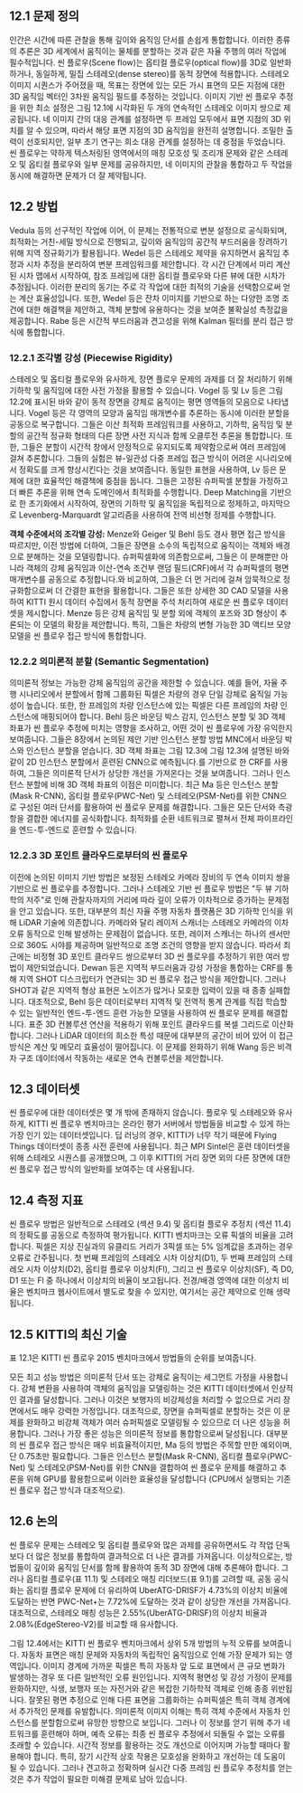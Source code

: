 ## 12.1 문제 정의

인간은 시간에 따른 관찰을 통해 깊이와 움직임 단서를 손쉽게 통합합니다. 이러한 종류의 추론은 3D 세계에서 움직이는 물체를 분할하는 것과 같은 자율 주행의 여러 작업에 필수적입니다. 씬 플로우(Scene flow)는 옵티컬 플로우(optical flow)를 3D로 일반화하거나, 동일하게, 밀집 스테레오(dense stereo)를 동적 장면에 적용합니다. 스테레오 이미지 시퀀스가 주어졌을 때, 목표는 장면에 있는 모든 가시 표면의 모든 지점에 대한 3D 움직임 벡터인 3차원 움직임 필드를 추정하는 것입니다. 이미지 기반 씬 플로우 추정을 위한 최소 설정은 그림 12.1에 시각화된 두 개의 연속적인 스테레오 이미지 쌍으로 제공됩니다. 네 이미지 간의 대응 관계를 설정하면 두 프레임 모두에서 표면 지점의 3D 위치를 알 수 있으며, 따라서 해당 표면 지점의 3D 움직임을 완전히 설명합니다. 조밀한 출력이 선호되지만, 일부 초기 연구는 희소 대응 관계를 설정하는 데 중점을 두었습니다. 씬 플로우는 약하게 텍스처링된 영역에서의 매칭 모호성 및 조리개 문제와 같은 스테레오 및 옵티컬 플로우와 일부 문제를 공유하지만, 네 이미지의 관찰을 통합하고 두 작업을 동시에 해결하면 문제가 더 잘 제약됩니다.

## 12.2 방법

Vedula 등의 선구적인 작업에 이어, 이 문제는 전통적으로 변분 설정으로 공식화되며, 최적화는 거친-세밀 방식으로 진행되고, 깊이와 움직임의 공간적 부드러움을 장려하기 위해 지역 정규화기가 활용됩니다. Wedel 등은 스테레오 제약을 유지하면서 움직임 추정과 시차 추정을 분리하여 변분 프레임워크를 제안합니다. 각 시간 단계에서 미리 계산된 시차 맵에서 시작하여, 참조 프레임에 대한 옵티컬 플로우와 다른 뷰에 대한 시차가 추정됩니다. 이러한 분리의 동기는 주로 각 작업에 대한 최적의 기술을 선택함으로써 얻는 계산 효율성입니다. 또한, Wedel 등은 잔차 이미지를 기반으로 하는 다양한 조명 조건에 대한 해결책을 제안하고, 객체 분할에 유용하다는 것을 보여준 불확실성 측정값을 제공합니다. Rabe 등은 시간적 부드러움과 견고성을 위해 Kalman 필터를 분리 접근 방식에 통합합니다.

### 12.2.1 조각별 강성 (Piecewise Rigidity)

스테레오 및 옵티컬 플로우와 유사하게, 장면 플로우 문제의 과제를 더 잘 처리하기 위해 기하학 및 움직임에 대한 사전 가정을 활용할 수 있습니다. Vogel 등 및 Lv 등은 그림 12.2에 표시된 바와 같이 동적 장면을 강체로 움직이는 평면 영역들의 모음으로 나타냅니다. Vogel 등은 각 영역의 모양과 움직임 매개변수를 추론하는 동시에 이러한 분할을 공동으로 복구합니다. 그들은 이산 최적화 프레임워크를 사용하고, 기하학, 움직임 및 분할의 공간적 정규화 형태의 다른 장면 사전 지식과 함께 오클루전 추론을 통합합니다. 또한, 그들은 분할이 시간적 창에서 안정적으로 유지되도록 제약함으로써 여러 프레임에 걸쳐 추론합니다. 그들의 실험은 뷰-일관성 다중 프레임 접근 방식이 어려운 시나리오에서 정확도를 크게 향상시킨다는 것을 보여줍니다. 동일한 표현을 사용하여, Lv 등은 문제에 대한 효율적인 해결책에 중점을 둡니다. 그들은 고정된 슈퍼픽셀 분할을 가정하고 더 빠른 추론을 위해 연속 도메인에서 최적화를 수행합니다. Deep Matching을 기반으로 한 초기화에서 시작하여, 장면의 기하학 및 움직임을 독립적으로 정제하고, 마지막으로 Levenberg-Marquardt 알고리즘을 사용하여 전역 비선형 정제를 수행합니다.

**객체 수준에서의 조각별 강성:** Menze와 Geiger 및 Behl 등도 경사 평면 접근 방식을 따르지만, 이전 방법에 더하여, 그들은 장면을 소수의 독립적으로 움직이는 객체와 배경으로 분해하는 것을 모델링합니다. 슈퍼픽셀화에 의존함으로써, 그들은 이 분해뿐만 아니라 객체의 강체 움직임과 이산-연속 조건부 랜덤 필드(CRF)에서 각 슈퍼픽셀의 평면 매개변수를 공동으로 추정합니다.와 비교하여, 그들은 더 먼 거리에 걸쳐 암묵적으로 정규화함으로써 더 간결한 표현을 활용합니다. 그들은 또한 상세한 3D CAD 모델을 사용하여 KITTI 원시 데이터 수집에서 동적 장면을 주석 처리하여 새로운 씬 플로우 데이터셋을 제시합니다. Menze 등은 강체 움직임 및 분할 외에 객체의 포즈와 3D 형상이 추론되는 이 모델의 확장을 제안합니다. 특히, 그들은 차량의 변형 가능한 3D 액티브 모양 모델을 씬 플로우 접근 방식에 통합합니다.

### 12.2.2 의미론적 분할 (Semantic Segmentation)

의미론적 정보는 가능한 강체 움직임의 공간을 제한할 수 있습니다. 예를 들어, 자율 주행 시나리오에서 분할에서 함께 그룹화된 픽셀은 차량의 경우 단일 강체로 움직일 가능성이 높습니다. 또한, 한 프레임의 차량 인스턴스에 있는 픽셀은 다른 프레임의 차량 인스턴스에 매핑되어야 합니다. Behl 등은 바운딩 박스 감지, 인스턴스 분할 및 3D 객체 좌표가 씬 플로우 추정에 미치는 영향을 조사하고, 어떤 것이 씬 플로우에 가장 유익한지 보여줍니다. 그들은 8장에서 논의된 제안 기반 인스턴스 분할 방법 MNC에서 바운딩 박스와 인스턴스 분할을 얻습니다. 3D 객체 좌표는 그림 12.3에 그림 12.3에 설명된 바와 같이 2D 인스턴스 분할에서 훈련된 CNN으로 예측됩니다.를 기반으로 한 CRF를 사용하여, 그들은 의미론적 단서가 상당한 개선을 가져온다는 것을 보여줍니다. 그러나 인스턴스 분할에 비해 3D 객체 좌표의 이점은 미미합니다. 최근 Ma 등은 인스턴스 분할(Mask R-CNN), 옵티컬 플로우(PWC-Net) 및 스테레오(PSM-Net)를 위한 CNN으로 구성된 여러 단서를 활용하여 씬 플로우 문제를 해결합니다. 그들은 모든 단서와 측광 항을 결합한 에너지를 공식화합니다. 최적화를 순환 네트워크로 펼쳐서 전체 파이프라인을 엔드-투-엔드로 훈련할 수 있습니다.

### 12.2.3 3D 포인트 클라우드로부터의 씬 플로우

이전에 논의된 이미지 기반 방법은 보정된 스테레오 카메라 장비의 두 연속 이미지 쌍을 기반으로 씬 플로우를 추정합니다. 그러나 스테레오 기반 씬 플로우 방법은 "두 뷰 기하학의 저주"로 인해 관찰자까지의 거리에 따라 깊이 오류가 이차적으로 증가하는 문제점을 안고 있습니다. 또한, 대부분의 최신 자율 주행 자동차 플랫폼은 3D 기하학 인식을 위해 LiDAR 기술에 의존합니다. 카메라와 달리 레이저 스캐너는 스테레오 카메라의 이차 오류 동작으로 인해 발생하는 문제점이 없습니다. 또한, 레이저 스캐너는 하나의 센서만으로 360도 시야를 제공하며 일반적으로 조명 조건의 영향을 받지 않습니다. 따라서 최근에는 비정형 3D 포인트 클라우드 쌍으로부터 3D 씬 플로우를 추정하기 위한 여러 방법이 제안되었습니다. Dewan 등은 지역적 부드러움과 강성 가정을 통합하는 CRF를 통해 지역 SHOT 디스크립터가 연관되는 3D 씬 플로우 접근 방식을 제안합니다. 그러나 SHOT과 같은 지역적 형상 표현은 노이즈가 많거나 모호한 입력이 있을 때 종종 실패합니다. 대조적으로, Behl 등은 데이터로부터 지역적 및 전역적 통계 관계를 직접 학습할 수 있는 일반적인 엔드-투-엔드 훈련 가능한 모델을 사용하여 씬 플로우 문제를 해결합니다. 표준 3D 컨볼루션 연산을 적용하기 위해 포인트 클라우드를 복셀 그리드로 이산화합니다. 그러나 LiDAR 데이터의 희소한 특성 때문에 대부분의 공간이 비어 있어 이 접근 방식은 계산 및 메모리 효율성이 떨어집니다. 이 문제를 완화하기 위해 Wang 등은 비격자 구조 데이터에서 작동하는 새로운 연속 컨볼루션을 제안합니다.

## 12.3 데이터셋

씬 플로우에 대한 데이터셋은 몇 개 밖에 존재하지 않습니다. 플로우 및 스테레오와 유사하게, KITTI 씬 플로우 벤치마크는 온라인 평가 서버에서 방법들을 비교할 수 있게 하는 가장 인기 있는 데이터셋입니다. 딥 러닝의 경우, KITTI가 너무 작기 때문에 Flying Things 데이터셋이 종종 사전 훈련에 사용됩니다. 최근 MPI Sintel은 훈련 데이터셋을 위해 스테레오 시퀀스를 공개했으며, 그 이후 KITTI의 거리 장면 외의 다른 장면에 대한 씬 플로우 접근 방식의 일반화를 보여주는 데 사용됩니다.

## 12.4 측정 지표

씬 플로우 방법은 일반적으로 스테레오 (섹션 9.4) 및 옵티컬 플로우 추정치 (섹션 11.4)의 정확도를 공동으로 측정하여 평가됩니다. KITTI 벤치마크는 오류 픽셀의 비율을 고려합니다. 픽셀은 지상 진실과의 유클리드 거리가 3픽셀 또는 5% 임계값을 초과하는 경우 오류로 간주됩니다. 첫 번째 프레임의 스테레오 시차 이상치(D1), 두 번째 프레임의 스테레오 시차 이상치(D2), 옵티컬 플로우 이상치(Fl), 그리고 씬 플로우 이상치(SF), 즉 D0, D1 또는 Fl 중 하나에서 이상치의 비율이 보고됩니다. 전경/배경 영역에 대한 이상치 비율은 벤치마크 웹사이트에서 별도로 찾을 수 있지만, 여기서는 공간 제약으로 인해 생략됩니다.

## 12.5 KITTI의 최신 기술

표 12.1은 KITTI 씬 플로우 2015 벤치마크에서 방법들의 순위를 보여줍니다.

모든 최고 성능 방법은 의미론적 단서 또는 강체로 움직이는 세그먼트 가정을 사용합니다. 강체 변환을 사용하여 객체의 움직임을 모델링하는 것은 KITTI 데이터셋에서 인상적인 결과를 달성합니다. 그러나 이것은 보행자의 비강체성을 처리할 수 없으므로 거리 장면에서도 매우 강력한 가정입니다. 대조적으로, 장면을 슈퍼픽셀로 분할하는 것은 이 문제를 완화하고 비강체 객체가 여러 슈퍼픽셀로 모델링될 수 있으므로 더 나은 성능을 허용합니다. 그러나 가장 좋은 성능은 의미론적 정보를 통합함으로써 달성됩니다. 대부분의 씬 플로우 접근 방식은 매우 비효율적이지만, Ma 등의 방법은 주목할 만한 예외이며, 단 0.75초만 필요합니다. 그들은 인스턴스 분할(Mask R-CNN), 옵티컬 플로우(PWC-Net) 및 스테레오(PSM-Net)를 위한 CNN을 결합하여 씬 플로우 문제를 해결하고 추론을 위해 GPU를 활용함으로써 이러한 효율성을 달성합니다 (CPU에서 실행되는 기존 씬 플로우 접근 방식과 대조적으로).

## 12.6 논의

씬 플로우 문제는 스테레오 및 옵티컬 플로우와 많은 과제를 공유하면서도 각 작업 단독보다 더 많은 정보를 통합하여 결과적으로 더 나은 결과를 가져옵니다. 이상적으로는, 방법들이 깊이와 움직임 단서를 함께 활용하여 동적 3D 장면에 대해 추론해야 합니다. 그러나 옵티컬 플로우(표 11.1) 및 스테레오 매칭 리더보드(표 9.1)를 고려할 때, 공동 공식화는 옵티컬 플로우 문제에 더 유리하여 UberATG-DRISF가 4.73%의 이상치 비율에 도달하는 반면 PWC-Net+는 7.72%에 도달하는 것과 같이 상당한 개선을 가져옵니다. 대조적으로, 스테레오 매칭 성능은 2.55%(UberATG-DRISF)의 이상치 비율과 2.08%(EdgeStereo-V2)를 비교할 때 유사합니다.

그림 12.4에서는 KITTI 씬 플로우 벤치마크에서 상위 5개 방법의 누적 오류를 보여줍니다. 자동차 표면은 매칭 문제와 자동차의 독립적인 움직임으로 인해 가장 문제가 되는 영역입니다. 이미지 경계에 가까운 픽셀은 특히 자동차 앞 도로 표면에서 큰 규모 변화가 발생하는 경우 또 다른 일반적인 오류 원인입니다. 지역적 평면성 및 강성 가정이 문제를 완화하지만, 식생, 보행자 또는 자전거와 같은 복잡한 기하학적 객체로 인해 종종 위반됩니다. 잘못된 평면 추정으로 인해 다른 표면을 그룹화하는 슈퍼픽셀은 특히 객체 경계에서 추가적인 문제를 유발합니다. 의미론적 이미지 이해는 특히 객체 수준에서 자동차 인스턴스를 분할함으로써 유망한 방향으로 보입니다. 그러나 이 정보를 얻기 위해 추가 네트워크를 훈련해야 하며, 예측 오류는 최종 씬 플로우 추정에서 되돌릴 수 없는 오류를 초래할 수 있습니다. 시간적 정보를 활용하는 것도 개선으로 이어지며 가능할 때마다 활용해야 합니다. 특히, 장기 시간적 상호 작용은 모호성을 완화하고 개선하는 데 도움이 될 수 있습니다. 그러나 견고하고 정확하며 실시간 다중 프레임 씬 플로우 추정치를 얻는 것은 추가 작업이 필요한 미해결 문제로 남아 있습니다.